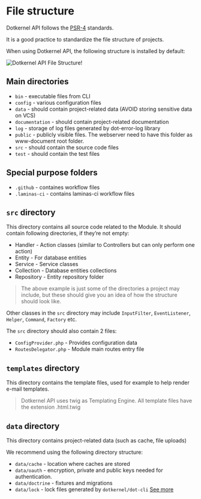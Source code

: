 # File structure

Dotkernel API follows the [PSR-4](https://www.php-fig.org/psr/psr-4/) standards.

It is a good practice to standardize the file structure of projects.

When using Dotkernel API, the following structure is installed by default:

![Dotkernel API File Structure!](https://docs.dotkernel.org/img/api/v4/file-structure-dk-api.png)

## Main directories

* `bin` - executable files from CLI
* `config` - various configuration files
* `data` - should contain project-related data (AVOID storing sensitive data on VCS)
* `documentation` - should contain project-related documentation
* `log` - storage of log files generated by dot-error-log library
* `public` - publicly visible files. The webserver need to have this folder as www-document root folder.
* `src` - should contain the source code files
* `test` - should contain the test files

## Special purpose folders

* `.github`  - containes workflow files
* `.laminas-ci` - contains laminas-ci workflow files

## `src` directory

This directory contains all source code related to the Module. It should contain following directories, if they’re not empty:

* Handler - Action classes (similar to Controllers but can only perform one action)
* Entity - For database entities
* Service - Service classes
* Collection - Database entities collections
* Repository - Entity repository folder

> The above example is just some of the directories a project may include, but these should give you an idea of how the structure should look like.

Other classes in the `src` directory may include `InputFilter`, `EventListener`, `Helper`, `Command`, `Factory` etc.

The `src` directory should also contain 2 files:

* `ConfigProvider.php` - Provides configuration data
* `RoutesDelegator.php` - Module main routes entry file

## `templates` directory

This directory contains the template files, used for example to help render e-mail templates.

> Dotkernel API uses twig as Templating Engine. All template files have the extension .html.twig

## `data` directory

This directory contains project-related data (such as cache, file uploads)

We recommend using the following directory structure:

* `data/cache` - location where caches are stored
* `data/oauth` - encryption, private and public keys needed for authentication.
* `data/doctrine` - fixtures and migrations
* `data/lock` - lock files generated by `dotkernel/dot-cli`  [See more](https://docs.dotkernel.org/dot-cli/v3/lock-files/)
